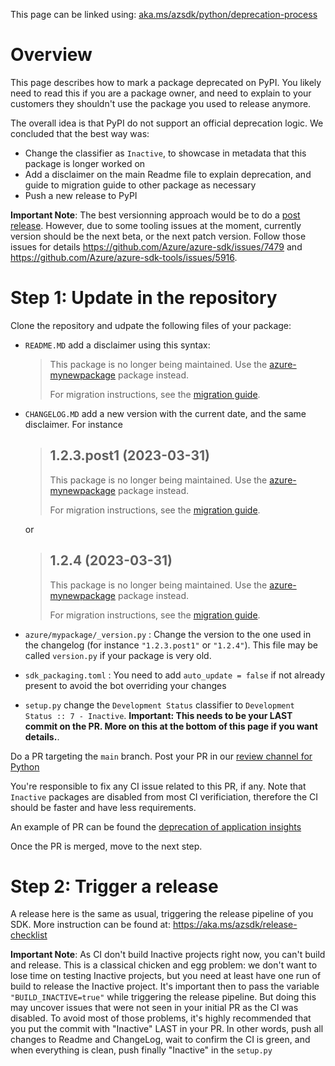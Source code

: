 This page can be linked using: [aka.ms/azsdk/python/deprecation-process](https://aka.ms/azsdk/python/deprecation-process)

# Overview

This page describes how to mark a package deprecated on PyPI. You likely need to read this if you are a package owner, and need to explain to your customers 
they shouldn't use the package you used to release anymore.

The overall idea is that PyPI do not support an official deprecation logic. We concluded that the best way was:
- Change the classifier as `Inactive`, to showcase in metadata that this package is longer worked on
- Add a disclaimer on the main Readme file to explain deprecation, and guide to migration guide to other package as necessary
- Push a new release to PyPI

**Important Note**: The best versionning approach would be to do a [post release](https://peps.python.org/pep-0440/#post-releases). However, due to some tooling issues at the moment, currently version should be the next beta, or the next patch version. Follow those issues for details https://github.com/Azure/azure-sdk/issues/7479 and https://github.com/Azure/azure-sdk-tools/issues/5916.

# Step 1: Update in the repository

Clone the repository and udpate the following files of your package:
- `README.MD` add a disclaimer using this syntax:

   > This package is no longer being maintained. Use the [azure-mynewpackage](https://pypi.org/project/azure-mynewpackage/) package instead.
   >
   > For migration instructions, see the [migration guide](https://aka.ms/azsdk/python/migrate/my-new-package).

- `CHANGELOG.MD` add a new version with the current date, and the same disclaimer. For instance

   > ## 1.2.3.post1 (2023-03-31)
   >
   > This package is no longer being maintained. Use the [azure-mynewpackage](https://pypi.org/project/azure-mynewpackage/) package instead.
   >
   > For migration instructions, see the [migration guide](https://aka.ms/azsdk/python/migrate/my-new-package).
   
   or

   > ## 1.2.4 (2023-03-31)
   >
   > This package is no longer being maintained. Use the [azure-mynewpackage](https://pypi.org/project/azure-mynewpackage/) package instead.
   >
   > For migration instructions, see the [migration guide](https://aka.ms/azsdk/python/migrate/my-new-package).

- `azure/mypackage/_version.py` : Change the version to the one used in the changelog (for instance `"1.2.3.post1"` or `"1.2.4"`). This file may be called `version.py` if your package is very old.
- `sdk_packaging.toml` : You need to add `auto_update = false` if not already present to avoid the bot overriding your changes
- `setup.py` change the `Development Status` classifier to `Development Status :: 7 - Inactive`. **Important: This needs to be your LAST commit on the PR. More on this at the bottom of this page if you want details.**.

Do a PR targeting the `main` branch. Post your PR in our [review channel for Python](https://teams.microsoft.com/l/channel/19%3a4175567f1e154a80ab5b88cbd22ea92f%40thread.skype/Language%2520-%2520Python%2520-%2520Reviews?groupId=3e17dcb0-4257-4a30-b843-77f47f1d4121&tenantId=72f988bf-86f1-41af-91ab-2d7cd011db47)

You're responsible to fix any CI issue related to this PR, if any. Note that `Inactive` packages are disabled from most CI verificiation, therefore the CI should be faster and
have less requirements.

An example of PR can be found the [deprecation of application insights](https://github.com/Azure/azure-sdk-for-python/pull/23024/files)

Once the PR is merged, move to the next step.

# Step 2: Trigger a release 

A release here is the same as usual, triggering the release pipeline of you SDK. More instruction can be found at: https://aka.ms/azsdk/release-checklist

**Important Note**: As CI don't build Inactive projects right now, you can't build and release. This is a classical chicken and egg problem: we don't want to lose time on testing Inactive projects, but you need at least have one run of build to release the Inactive project. It's important then to pass the variable `"BUILD_INACTIVE=true"` while triggering the release pipeline. But doing this may uncover issues that were not seen in your initial PR as the CI was disabled. To avoid most of those problems, it's highly recommended that you put the commit with "Inactive" LAST in your PR. In other words, push all changes to Readme and ChangeLog, wait to confirm the CI is green, and when everything is clean, push finally "Inactive" in the `setup.py`


